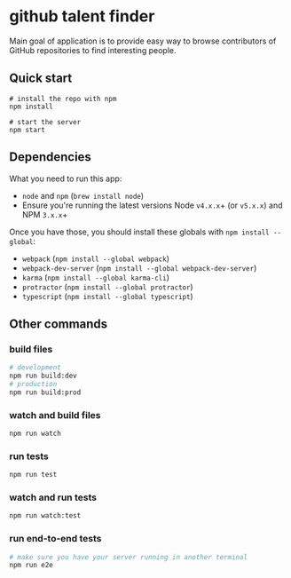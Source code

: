 # github talent finder

Main goal of application  is to provide easy way to browse contributors of  GitHub repositories to find interesting people.


## Quick start

```shell
# install the repo with npm
npm install

# start the server
npm start
```


## Dependencies
What you need to run this app:
* `node` and `npm` (`brew install node`)
* Ensure you're running the latest versions Node `v4.x.x`+ (or `v5.x.x`) and NPM `3.x.x`+

Once you have those, you should install these globals with `npm install --global`:
* `webpack` (`npm install --global webpack`)
* `webpack-dev-server` (`npm install --global webpack-dev-server`)
* `karma` (`npm install --global karma-cli`)
* `protractor` (`npm install --global protractor`)
* `typescript` (`npm install --global typescript`)


## Other commands

### build files
```bash
# development
npm run build:dev
# production
npm run build:prod
```


### watch and build files
```bash
npm run watch
```

### run tests
```bash
npm run test
```

### watch and run tests
```bash
npm run watch:test
```

### run end-to-end tests
```bash
# make sure you have your server running in another terminal
npm run e2e
```


